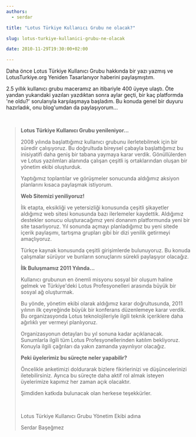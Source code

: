 ```yaml
---
authors:
  - serdar

title: "Lotus Türkiye Kullanıcı Grubu ne olacak?"

slug: lotus-turkiye-kullanici-grubu-ne-olacak

date: 2010-11-29T19:30:00+02:00

---
```


Daha önce [](2010-01-lotus-turkiye-kullanici-grubu.md "Lotus Türkiye Kullanıcı Grubu")Lotus Türkiye Kullanıcı Grubu hakkında bir yazı yazmış ve [](2010-03-lotusturkiye.org-yeniden-tasarlaniyor....md "LotusTurkiye.org Yeniden Tasarlanıyor")LotusTurkiye.org Yeniden Tasarlanıyor haberini paylaşmıştım.

2.5 yıllık kullanıcı grubu maceramız an itibariyle 400 üyeye ulaştı. Öte yandan yukarıdaki yazıları yazdıktan sonra aylar geçti, bir kaç platformda 'ne oldu?' sorularıyla karşılaşmaya başladım. Bu konuda genel bir duyuru hazırladık, onu blog'umdan da paylaşıyorum...
<!-- more -->

<br />

> **Lotus Türkiye Kullanıcı Grubu yenileniyor...**
> 
> 2008 yılında başlattığımız kullanıcı grubunu ilerletebilmek için bir süredir çalışıyoruz. Bu doğrultuda bireysel çabayla başlattığımız bu inisiyatifi daha geniş bir tabana yaymaya karar verdik. Gönüllülerden ve Lotus yazılımları alanında çalışan çeşitli iş ortaklarından oluşan bir yönetim ekibi oluşturduk.
> 
> Yaptığımız toplantılar ve görüşmeler sonucunda aldığımız aksiyon planlarını kısaca paylaşmak istiyorum.
> 
> **Web Sitemizi yeniliyoruz!**
> 
> İlk etapta, eksikliği ve yetersizliği konusunda çeşitli şikayetler aldığımız web sitesi konusunda bazı ilerlemeler kaydettik. Aldığımız destekler sonucu oluşturacağımız yeni donanım platformunda yeni bir site tasarlıyoruz. Yıl sonunda açmayı planladığımız bu yeni sitede içerik paylaşımı, tartışma grupları gibi bir dizi yenilik getirmeyi amaçlıyoruz.
> 
> Türkçe kaynak konusunda çeşitli girişimlerde bulunuyoruz. Bu konuda çalışmalar sürüyor ve bunların sonuçlarını sürekli paylaşıyor olacağız.
> 
> **İlk Buluşmamız 2011 Yılında...**
> 
> Kullanıcı grubunun en önemli misyonu sosyal bir oluşum haline gelmek ve Türkiye'deki Lotus Profesyonelleri arasında büyük bir sosyal ağ oluşturmak.
> 
> Bu yönde, yönetim ekibi olarak aldığımız karar doğrultusunda, 2011 yılının ilk çeyreğinde büyük bir konferans düzenlemeye karar verdik. Bu organizasyonda Lotus teknolojileriyle ilgili teknik içeriklere daha ağırlıklı yer vermeyi planlıyoruz.
> 
> Organizasyonun detayları bu yıl sonuna kadar açıklanacak. Sunumlarla ilgili tüm Lotus Profesyonellerinden katılım bekliyoruz. Konuyla ilgili çağrıları da yakın zamanda yayınlıyor olacağız.
> 
> **Peki üyelerimiz bu süreçte neler yapabilir?**
> 
> Öncelikle anketimizi doldurarak bizlere fikirlerinizi ve düşüncelerinizi iletebilirsiniz. Ayrıca bu süreçte daha aktif rol almak isteyen üyelerimize kapımız her zaman açık olacaktır.
> 
> Şimdiden katkıda bulunacak olan herkese teşekkürler.
> 
> <br>
> 
> Lotus Türkiye Kullanıcı Grubu Yönetim Ekibi adına
> 
> Serdar Başeğmez